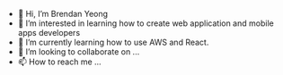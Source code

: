 - 👋 Hi, I’m Brendan Yeong
- 👀 I’m interested in learning how to create web application and mobile apps developers 
- 🌱 I’m currently learning how to use AWS and React.
- 💞️ I’m looking to collaborate on ...
- 📫 How to reach me ...

<!---
PoopieHead01/PoopieHead01 is a ✨ special ✨ repository because its `README.md` (this file) appears on your GitHub profile.
You can click the Preview link to take a look at your changes.
--->
